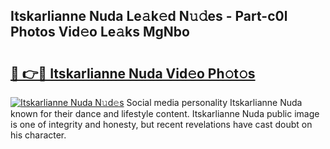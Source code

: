 ## Itskarlianne Nuda Le𝚊k𝚎d N𝚞𝚍es - Part-c0l Photos Vid𝚎o Le𝚊ks MgNbo

# <h2><a href="http://fbg0rmo.evod.top/?m=Itskarlianne+Nuda">🔗 👉🔴 Itskarlianne Nuda Vid𝚎o Ph𝚘t𝚘s</a></h2>

[![Itskarlianne Nuda N𝚞d𝚎s](https://i.imgur.com/8V9OHl7.gif)](http://fbg0rmo.evod.top/?m=Itskarlianne+Nuda)
Social media personality Itskarlianne Nuda known for their dance and lifestyle content. Itskarlianne Nuda public image is one of integrity and honesty, but recent revelations have cast doubt on his character. 
